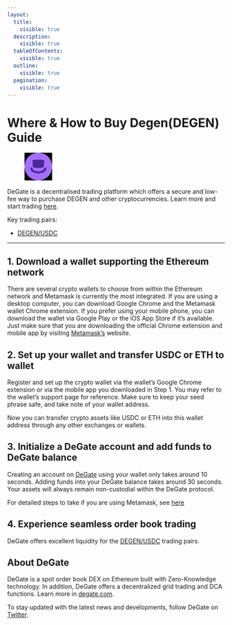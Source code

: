 ```yaml
---
layout:
  title:
    visible: true
  description:
    visible: true
  tableOfContents:
    visible: true
  outline:
    visible: true
  pagination:
    visible: true
---
```


# Where & How to Buy Degen(DEGEN) Guide

<figure><img src="../.gitbook/assets/degen_0xf4feec8cf825cd5b23f8abb3075c01c22abd43521718172142811.jpg" alt="DEGEN" width="64"><figcaption></figcaption></figure>

DeGate is a decentralised trading platform which offers a secure and low-fee way to purchase DEGEN and other cryptocurrencies. Learn more and start trading [here](https://app.degate.com/trade/USDC/0xf4feec8cf825cd5b23f8abb3075c01c22abd4352?utm_source=howtobuy).&#x20;

Key trading pairs:

* [DEGEN/USDC](https://app.degate.com/trade/USDC/0xf4feec8cf825cd5b23f8abb3075c01c22abd4352?utm_source=howtobuy)

***

## 1. Download a wallet supporting the Ethereum network

There are several crypto wallets to choose from within the Ethereum network and Metamask is currently the most integrated. If you are using a desktop computer, you can download Google Chrome and the Metamask wallet Chrome extension. If you prefer using your mobile phone, you can download the wallet via Google Play or the iOS App Store if it’s available. Just make sure that you are downloading the official Chrome extension and mobile app by visiting [Metamask’s](https://metamask.io/) website.

## 2. Set up your wallet and transfer USDC or ETH to wallet

Register and set up the crypto wallet via the wallet’s Google Chrome extension or via the mobile app you downloaded in Step 1. You may refer to the wallet’s support page for reference. Make sure to keep your seed phrase safe, and take note of your wallet address.&#x20;

Now you can transfer crypto assets like USDC or ETH into this wallet address through any other exchanges or wallets.

## 3. Initialize a DeGate account and add funds to DeGate balance

Creating an account on [DeGate](https://app.degate.com/?utm_source=DEGEN_howtobuy) using your wallet only takes around 10 seconds. Adding funds into your DeGate balance takes around 30 seconds. Your assets will always remain non-custodial within the DeGate protocol.

For detailed steps to take if you are using Metamask, see [here](https://docs.degate.com/v/product_en/main-features/wallet-connectivity/metamask)

## 4. Experience seamless order book trading

DeGate offers excellent liquidity for the [DEGEN/USDC](https://app.degate.com/trade/USDC/0xf4feec8cf825cd5b23f8abb3075c01c22abd4352?utm_source=howtobuy) trading pairs.&#x20;

## About DeGate

DeGate is a spot order book DEX on Ethereum built with Zero-Knowledge technology. In addition, DeGate offers a decentralized grid trading and DCA functions.  Learn more in [degate.com](https://degate.com/?utm_source=DEGEN_howtobuy).

To stay updated with the latest news and developments, follow DeGate on [Twitter](https://twitter.com/degatedex).
